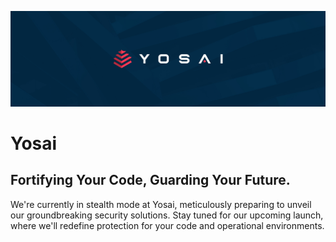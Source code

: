 ![Yosai Header Image](https://github.com/yosai-io/.github/blob/main/profile/header.jpg)

# Yosai

## Fortifying Your Code, Guarding Your Future.

We're currently in stealth mode at Yosai, meticulously preparing to unveil our groundbreaking security solutions. Stay tuned for our upcoming launch, where we'll redefine protection for your code and operational environments.
